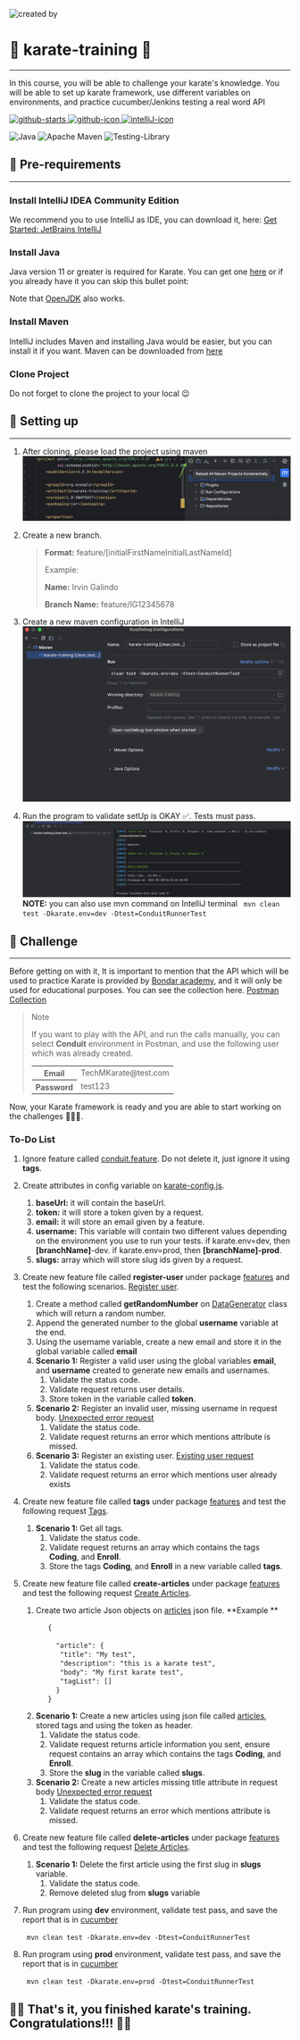 ![created by](https://i.pinimg.com/originals/98/ce/79/98ce79782e3f701a7c9243bb961adadd.png)

# 🚀 karate-training 🚀

---

In this course, you will be able to challenge your karate's knowledge. You will be able to set up karate framework, use
different variables on
environments, and practice cucumber/Jenkins testing a real word API

<div>
  <a href="https://github.com/IrvinGalindo/karate-training/stargazers">
    <img alt="github-starts" src="https://img.shields.io/github/stars/karatelabs/karate?style=social"/>
  </a>
   <a href="https://github.com/IrvinGalindo">
      <img alt="github-icon" src="https://img.shields.io/badge/github-%23121011.svg?style=for-the-badge&logo=github&logoColor=white" /> 
   </a>
   <a href="">
      <img alt="intelliJ-icon" src="https://img.shields.io/badge/IntelliJIDEA-000000.svg?style=for-the-badge&logo=intellij-idea&logoColor=white" /> 
   </a>
</div>
<div>

![Java](https://img.shields.io/badge/java-%23ED8B00.svg?style=for-the-badge&logo=openjdk&logoColor=white)
![Apache Maven](https://img.shields.io/badge/Apache%20Maven-C71A36?style=for-the-badge&logo=Apache%20Maven&logoColor=white)
![Testing-Library](https://img.shields.io/badge/-TestingLibrary-%23E33332?style=for-the-badge&logo=testing-library&logoColor=white)


</div>

## 🚧 Pre-requirements

---

### Install IntelliJ IDEA Community Edition

We recommend you to use IntelliJ as IDE, you can download it,
here:  [Get Started: JetBrains IntelliJ](https://www.jetbrains.com/es-es/idea/download/?section=mac)

### Install Java

Java version 11 or greater is required for Karate. You can get
one [here](https://www.oracle.com/java/technologies/downloads/) or if you already have it you can skip this bullet
point:

Note that [OpenJDK](https://jdk.java.net/) also works.

### Install Maven

IntelliJ includes Maven and installing Java would be easier, but you can install it if you want. Maven can be downloaded
from [here](https://maven.apache.org/download.cgi)

### Clone Project

Do not forget to clone the project to your local 😉

## 🔨 Setting up

---

1. After cloning, please load the project using maven
   ![load-project.png](assets/load-project.png)

2. Create a new branch.

   >
   > **Format:** feature/[initialFirstNameInitialLastNameId]
   >
   > Example:
   >
   > **Name:** Irvin Galindo
   >
   > **Branch Name:** feature/IG12345678

3. Create a new maven configuration in IntelliJ
   ![mvn-config.png](assets/mvn-config.png)

4. Run the program to validate setUp is OKAY ✅. Tests must pass.
   ![first-run.png](assets/first-run.png)
   **NOTE:** you can also use mvn command on IntelliJ terminal
   ``` mvn clean test -Dkarate.env=dev -Dtest=ConduitRunnerTest```

## 📝 Challenge

---

Before getting on with it, It is important to mention that the API which will be used to practice Karate is provided
by [Bondar academy](https://www.bondaracademy.com/), and it will only be used for educational purposes. You can see the
collection here.
[Postman Collection](https://web.postman.co/workspace/My-Workspace~f79fdbc6-f622-45c7-8c45-63f99c4038e7/collection/37903089-211e52b1-b0b0-47a4-a704-bb9065cf2228)

>
>Note
>
> If you want to play with the API, and run the calls manually, you can select **Conduit** environment in Postman, and
> use the following user which was already created.
>
>
><table>
>  <tr> 
>    <th>
>     Email
>   </th>
>   <td>
>     TechMKarate@test.com
>   </td>
>  </tr>
>  <tr> 
>    <th>
>     Password
>   </th>
>   <td>
>     test123
>   </td>
>  </tr> 
> </table>


Now, your Karate framework is ready and you are able to start working on the challenges 🎉🎉🎉.

### To-Do List

1. Ignore feature called [conduit.feature](src/test/java/org/conduit/features/conduit.feature). Do not delete it, just
   ignore it using **tags**.
2. Create attributes in config variable on [karate-config.js](src/test/karate-config.js).
    1. **baseUrl:**  it will contain the baseUrl.
    2. **token:** it will store a token given by a request.
    3. **email:** it will store an email given by a feature.
    4. **username:** This variable will contain two different values depending on the environment you use to run
       your tests. if karate.env=dev, then **[branchName]**-dev. if karate.env=prod, then **[branchName]-prod**.
    5. **slugs:** array which will store slug ids given by a request.
3. Create new feature file called **register-user** under package [features](src/test/java/org/conduit/features) and
   test the
   following
   scenarios. [Register user](https://web.postman.co/workspace/My-Workspace~f79fdbc6-f622-45c7-8c45-63f99c4038e7/request/37903089-70cff9d5-77a2-4470-b630-678448de8359?tab=body).
    1. Create a method called **getRandomNumber**
       on [DataGenerator](src/test/java/org/conduit/helpers/DataGenerator.java) class which will return a random number.
    2. Append the generated number to the global **username** variable at the end.
    3. Using the username variable, create a new email and store it in the global variable called **email**
    4. **Scenario 1:** Register a valid user using the global variables **email**, and **username**
       created to generate new emails and usernames.
        1. Validate the status code.
        2. Validate request returns user details.
        3. Store token in the variable called **token**.
    5. **Scenario 2:** Register an invalid user, missing username in request
       body. [Unexpected error request](https://web.postman.co/workspace/My-Workspace~f79fdbc6-f622-45c7-8c45-63f99c4038e7/example/37903089-3b355112-5256-44f9-b8bd-8120c3e78c25)
        1. Validate the status code.
        2. Validate request returns an error which mentions attribute is missed.
    6. **Scenario 3:** Register an existing
       user. [Existing user request](https://web.postman.co/workspace/My-Workspace~f79fdbc6-f622-45c7-8c45-63f99c4038e7/example/37903089-15447193-f8af-4ad0-9a2e-52946ecce339)
        1. Validate the status code.
        2. Validate request returns an error which mentions user already exists
4. Create new feature file called **tags** under package [features](src/test/java/org/conduit/features) and test the
   following
   request [Tags](https://web.postman.co/workspace/My-Workspace~f79fdbc6-f622-45c7-8c45-63f99c4038e7/request/37903089-0c32b370-46e7-4286-8aaa-4e930ed8e25f).
    1. **Scenario 1:** Get all tags.
        1. Validate the status code.
        2. Validate request returns an array which contains the tags **Coding**, and **Enroll**.
        3. Store the tags **Coding**, and **Enroll** in a new variable called **tags**.
5. Create new feature file called **create-articles** under package [features](src/test/java/org/conduit/features) and
   test the
   following
   request [Create Articles](https://web.postman.co/workspace/My-Workspace~f79fdbc6-f622-45c7-8c45-63f99c4038e7/request/37903089-bdcfed20-0a62-45e6-8433-e1883331e192).
    1. Create two article Json objects on [articles](src/test/java/org/conduit/data/articles.json) json file. **Example
       **
        ```
           {
   
             "article": {
              "title": "My test",
              "description": "this is a karate test",
              "body": "My first karate test",
              "tagList": []
             }
           }
        ```
    2. **Scenario 1:** Create a new articles using json file
       called [articles](src/test/java/org/conduit/data/articles.json), stored tags and using the token as header.
        1. Validate the status code.
        2. Validate request returns article information you sent, ensure request contains an array which contains the
           tags **Coding**, and **Enroll**.
        3. Store the **slug** in the variable called **slugs**.
    3. **Scenario 2:** Create a new articles missing title attribute in request
       body [Unexpected error request](https://web.postman.co/workspace/My-Workspace~f79fdbc6-f622-45c7-8c45-63f99c4038e7/example/37903089-7095c4c1-9e59-4ba1-9b31-a61734b6cb88)
        1. Validate the status code.
        2. Validate request returns an error which mentions attribute is missed.
6. Create new feature file called **delete-articles** under package [features](src/test/java/org/conduit/features) and
   test the
   following
   request [Delete Articles](https://web.postman.co/workspace/My-Workspace~f79fdbc6-f622-45c7-8c45-63f99c4038e7/request/37903089-44ba4cdf-3633-4731-b85a-7ebb7a9bfd5b).
    1. **Scenario 1:** Delete the first article using the first slug in **slugs** variable.
        1. Validate the status code.
        2. Remove deleted slug from **slugs** variable
7. Run program using **dev** environment, validate test pass, and save the report that is
   in [cucumber](target/cucumber-html-reports/overview-features.html)

   ``` mvn clean test -Dkarate.env=dev -Dtest=ConduitRunnerTest```
8. Run program using **prod** environment, validate test pass, and save the report that is
   in [cucumber](target/cucumber-html-reports/overview-features.html)

   ``` mvn clean test -Dkarate.env=prod -Dtest=ConduitRunnerTest```

## 🎊🎊 That's it, you finished karate's training. Congratulations!!! 🎊🎊


